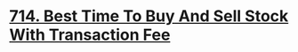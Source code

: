 # [714. Best Time To Buy And Sell Stock With Transaction Fee](https://leetcode.com/problems/best-time-to-buy-and-sell-stock-with-transaction-fee)